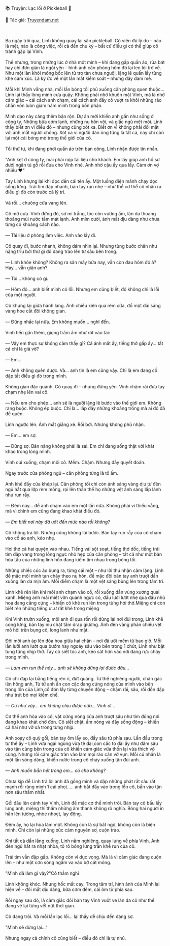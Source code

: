 📚 Truyện: Lạc lối ở Pickleball 🔞 
<br>
<p>📖 Tác giả: <a href="https://truyendam.net" target="_blank" title="Truyện sex người lớn, truyện 18+ tại Truyendam.net">Truyendam.net</a></p>
<br></br>
Ba ngày trôi qua, Linh không quay lại sân pickleball. Cô viện đủ lý do – nào là mệt, nào là công việc, rồi cả đến chu kỳ – bất cứ điều gì có thể giúp cô tránh gặp lại Vinh.
<br></br>
Thế nhưng, trong những lúc ở nhà một mình – khi đang gấp quần áo, rửa bát hay chỉ đơn giản là ngồi yên – hình ảnh căn phòng hôm đó lại len lỏi trở về. Như một làn khói mỏng bốc lên từ tro tàn chưa nguội, lặng lẽ quấn lấy từng khe cảm xúc. Là ký ức về một lần mất kiểm soát – nhưng đầy đam mê.
<br></br>
Mỗi khi Minh vắng nhà, mỗi lần bóng tối phủ xuống căn phòng quen thuộc… Linh lại thấy lòng mình cựa quậy. Không phải nhớ khuôn mặt Vinh, mà là nhớ cảm giác – cái cách anh chạm, cái cách anh đẩy cô vượt ra khỏi những rào chắn vốn luôn giam hãm mình trong bổn phận.
<br></br>
Minh dạo này càng thêm bận rộn. Dự án mới khiến anh gần như sống ở công ty. Những bữa cơm lạnh, những nụ hôn vội, và giấc ngủ mệt mỏi. Linh thấy biết ơn vì điều đó – nhưng cũng xót xa. Biết ơn vì không phải đối mặt với ánh mắt người chồng. Xót xa vì người đàn ông từng là tất cả, nay chỉ còn lại một cái bóng mờ trong thế giới của cô.
<br></br>
Tối thứ tư, khi đang phơi quần áo trên ban công, Linh nhận được tin nhắn.
<br></br>
"Anh kẹt ở công ty, mai phải nộp tài liệu cho khách. Em lấy giúp anh hồ sơ dưới ngăn tủ gỗ rồi đưa cho Vinh nhé. Anh nhờ cậu ấy qua lấy. Cảm ơn vợ nhiều ❤️"
<br></br>
Tay Linh khựng lại khi đọc đến cái tên ấy. Một luồng điện mảnh chạy dọc sống lưng. Trái tim đập nhanh, bàn tay run nhẹ – như thể cơ thể cô nhận ra điều gì đó còn trước cả lý trí.
<br></br>
Và rồi… chuông cửa vang lên.
<br></br>
Cô mở cửa. Vinh đứng đó, sơ mi trắng, tóc còn vương ẩm, làn da thoang thoảng mùi nước tắm mát lạnh. Anh mỉm cười, ánh mắt dịu dàng như chưa từng có khoảng cách nào.
<br></br>
— Tài liệu ở phòng làm việc. Anh vào lấy đi.
<br></br>
Cô quay đi, bước nhanh, không dám nhìn lại. Nhưng từng bước chân như nặng trĩu bởi thứ gì đó đang trào lên từ sâu bên trong.
<br></br>
— Linh khỏe không? Không ra sân mấy bữa nay, vẫn còn đau hôm đó à? Hay… vẫn giận anh?
<br></br>
— Tôi… không có gì.
<br></br>
— Hôm đó… anh biết mình có lỗi. Nhưng em cũng biết, đó không chỉ là lỗi của một người.
<br></br>
Cô khựng lại giữa hành lang. Ánh chiều xiên qua rèm cửa, đổ một dải sáng vàng hoe cắt đôi không gian.
<br></br>
— Đừng nhắc lại nữa. Em không muốn… nghĩ đến.
<br></br>
Vinh tiến gần thêm, giọng trầm ấm như rót vào tai:
<br></br>
— Vậy em thực sự không cảm thấy gì? Cả ánh mắt ấy, tiếng thở gấp ấy… tất cả chỉ là giả vờ?
<br></br>
— Em...
<br></br>
— Anh không quên được. Và… anh tin là em cũng vậy. Chỉ là em đang cố dập tắt điều gì đó trong mình.
<br></br>
Không gian đặc quánh. Cô quay đi – nhưng đứng yên. Vinh chậm rãi đưa tay chạm nhẹ lên vai cô.
<br></br>
— Nếu em cho phép… anh sẽ là người lặng lẽ bước vào thế giới em. Không ràng buộc. Không ép buộc. Chỉ là… lấp đầy những khoảng trống mà ai đó đã để quên.
<br></br>
Linh ngước lên. Ánh mắt giằng xé. Rối bời. Nhưng không phủ nhận.
<br></br>
— Em… em sợ.
<br></br>
— Đừng sợ. Bản năng không phải là sai. Em chỉ đang sống thật với khát khao trong lòng mình.
<br></br>
Vinh cúi xuống, chạm môi cô. Mềm. Chậm. Nhưng đầy quyết đoán.
<br></br>
Ngay trước cửa phòng ngủ – căn phòng từng là tổ ấm.
<br></br>
Anh khẽ đẩy cửa khép lại. Căn phòng tối chỉ còn ánh sáng vàng dịu từ đèn ngủ hắt qua lớp rèm mỏng, rọi lên thân thể họ những vệt ánh sáng lấp lánh như run rẩy.
<br></br>
— Đêm nay… để anh chạm vào em một lần nữa. Không phải vì thiếu vắng, mà vì chính em cũng đang khao khát điều đó.
<br></br>
— <em class="italic">Em biết nơi này đã ướt đến mức nào rồi không?</em>
<br></br>
Cô không trả lời. Nhưng cũng không lùi bước. Bàn tay run rẩy của cô chạm vào cổ áo anh, kéo nhẹ.
<br></br>
Hơi thở cả hai quyện vào nhau. Tiếng vải sột soạt, tiếng thở dốc, tiếng trái tim đập vang trong lồng ngực nhỏ hẹp của căn phòng – tất cả như một bản hòa tấu của những linh hồn đang kiếm tìm nhau trong bóng tối.
<br></br>
Những chiếc cúc áo bung ra, từng cái một – như lời thú nhận câm lặng. Linh để mặc môi mình tan chảy theo nụ hôn, để mặc đôi bàn tay anh trượt dần xuống làn da mịn ấm. Mỗi điểm chạm là một vệt sáng bùng lên trong tâm trí.
<br></br>
Linh khẽ rên lên khi môi anh chạm vào cổ, rồi xuống dần vùng xương quai xanh. Miệng anh mải miết vờn quanh ngực cô, đầu lưỡi lướt nhẹ qua đầu nhũ hoa đang căng cứng – khiến cô khẽ run lên trong từng hơi thở.Miệng chỉ còn biết rên những tiếng ư..ư rất khẽ trong miệng
<br></br>
Khi Vinh trườn xuống, môi anh đi qua rốn rồi dừng lại nơi đùi trong, Linh khẽ cong lưng, bàn tay níu chặt tấm drap giường. Ánh đèn vàng phản chiếu vệt mồ hôi trên bụng cô, long lanh như mật.
<br></br>
Đôi môi anh áp lên đóa hoa giữa hai chân – nơi đã ướt mềm từ bao giờ. Mỗi lần lưỡi anh lướt qua bướm hay ngoáy sâu vào bên trong 1 chút, Linh như bật tung từng nhịp thở. Tay cô siết tóc anh, kéo sát hơn vào nơi đang rực cháy trong mình.
<br></br>
— <em class="italic">Làm em run thế này… anh sẽ không dừng lại được đâu...</em>
<br></br>
Cô chỉ đáp lại bằng tiếng rên rỉ, đứt quãng. Tư thế nghiêng người, chân gác lên hông anh, Từ từ anh ấn con cặc đang cứng nóng của mình vào bên trong lồn của Linh,cố đón lấy từng chuyển động – chậm rãi, sâu, rồi dồn dập như trút bỏ mọi kiềm chế.
<br></br>
— <em class="italic">Cứ như vậy… em không chịu được nữa… Vinh ơi…</em>
<br></br>
Cơ thể anh hòa vào cô, vật cứng nóng của anh trượt sâu như tìm đúng nơi đang khao khát chờ đón. Cô siết chặt, ẩm nóng và đầy sống động – khiến cả hai như vỡ oà trong từng nhịp.
<br></br>
Anh xoay cô quỳ gối, bàn tay ôm lấy eo, đẩy sâu từ phía sau. Lần đầu trong tư thế ấy – Linh vừa ngại ngùng vừa tê dại,con căc to dài ấy như đâm sâu vào tận cùng bên trong của cô khiến cảm giác vừa thốn lại vừa thích vô cùng. Nhưng rồi cảm giác tràn vào làm mọi rào cản vỡ vụn. Mỗi cú nhấn là một lần sóng dâng, khiến nước trong cô chảy xuống tận đùi anh.
<br></br>
— <em class="italic">Anh muốn bắn hết trong em… có cho không?</em>
<br></br>
Chưa kịp để Linh trả lời anh đã gồng mình và dập những phát rất sâu rất mạnh rồi rùng mình 1 cái phọt..... anh bắt đầy vào trong lồn cô, bắn vào tận nơn sâu thẳm nhất.
<br></br>
Gối đầu lên cánh tay Vinh, Linh để mặc cơ thể mình trôi. Bàn tay cô bấu lấy lưng anh, miệng thì thầm những âm thanh không rõ nghĩa. Bóng hai người in hằn lên tường, nhòe nhoẹt, lay động.
<br></br>
Đêm ấy, họ lại hòa làm một. Không còn là sự bất ngờ, không còn là biện minh. Chỉ còn lại những xúc cảm nguyên sơ, cuộn trào.
<br></br>
Khi tất cả dần lắng xuống, Linh nằm nghiêng, quay lưng về phía Vinh. Ánh đèn ngủ hắt ra nhạt nhòa, tô rõ bóng lưng trần khẽ run của cô.
<br></br>
Trái tim vẫn đập gấp. Không còn vì dục vọng. Mà là vì cảm giác đang cuộn lên – như một cơn sóng ngầm va vào bờ cát mỏng.
<br></br>
"Mình đã làm gì vậy?"Cô thầm nghĩ
<br></br>
Linh không khóc. Nhưng hốc mắt cay. Trong tâm trí, hình ảnh của Minh lại hiện về – đôi mắt dịu dàng, bữa cơm đêm, cái ôm từ phía sau.
<br></br>
Rồi ngay sau đó, là cảm giác đôi bàn tay Vinh vuốt ve làn da cô như thể đang vẽ lại từng vết nứt thời gian.
<br></br>
Cô đang trôi. Và mỗi lần lạc lối… lại thấy dễ chịu đến đáng sợ.
<br></br>
"Mình sẽ dừng lại…"
<br></br>
Nhưng ngay cả chính cô cũng biết – điều đó chỉ là tự nhủ.
